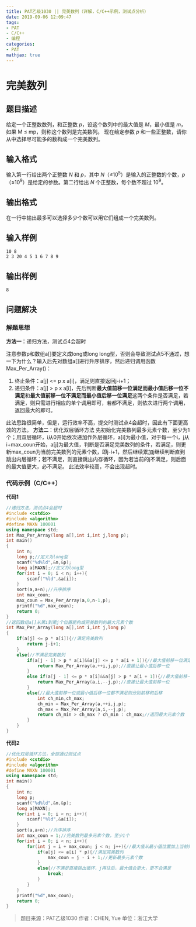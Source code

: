 ```yaml
---
title: PAT乙级1030 || 完美数列（详解，C/C++示例，测试点分析）
date: 2019-09-06 12:09:47
tags:
- PAT
- C/C++
- 编程
categories:
- PAT
mathjax: true
---
```


# **完美数列**
## **题目描述**
给定一个正整数数列，和正整数 *p*，设这个数列中的最大值是 *M*，最小值是 *m*，如果 M ≤ mp，则称这个数列是完美数列。
现在给定参数 *p* 和一些正整数，请你从中选择尽可能多的数构成一个完美数列。

## **输入格式**
输入第一行给出两个正整数 *N* 和 *p*，其中 *N*（≤$10^5$）是输入的正整数的个数，*p*（≤$10^9$）是给定的参数。第二行给出 *N* 个正整数，每个数不超过 $10^9$。
## **输出格式**
在一行中输出最多可以选择多少个数可以用它们组成一个完美数列。
## **输入样例**
```null
10 8
2 3 20 4 5 1 6 7 8 9
```
## **输出样例**
```null
8
```

## 问题解决
### 解题思想
**方法一**：递归方法，测试点4会超时

注意参数p和数组a[]要定义成long或long long型，否则会导致测试点5不通过，想一下为什么？输入后先对数组a[]进行升序排序，然后递归调用函数Max_Per_Array()：

1. 终止条件：a[j] <= p x a[i]，满足则直接返回j-i+1；
2. 递归条件：a[j] > p x a[i]，先后判断**最大值前移一位满足而最小值后移一位不满足**和**最大值前移一位不满足而最小值后移一位满足**这两个条件是否满足，若满足，则只需进行相应的单个调用即可，若都不满足，则依次进行两个调用，返回最大的即可。

此法思路很简单，但是，运行效率不高，提交时测试点4会超时，因此有下面更高效的方法。
**方法二**：优化双层循环方法
先初始化完美数列最多元素个数，至少为1个；用双层循环，i从0开始依次递加作外层循环，a[i]为最小值，对于每一个i，j从i+max_coun开始，a[j]为最大值，判断是否满足完美数列的条件，若满足，则更新max_coun为当前完美数列的元素个数，即j-i+1，然后继续累加j继续判断直到跳出内层循环；若不满足，则直接跳出内存循环，因为若当前的j不满足，则后面的最大值更大，必不满足。
此法效率较高，不会出现超时。

### 代码示例（C/C++）

**代码1**

```cpp
//递归方法，测试点4会超时
#include <cstdio>
#include <algorithm>
#define MAXN 100001
using namespace std;
int Max_Per_Array(long a[],int i,int j,long p);
int main()
{
    int n;
    long p;//定义为long型
    scanf("%d%ld",&n,&p);
    long a[MAXN];//定义为long型
    for(int i = 0; i < n; i++){
        scanf("%ld",&a[i]);
    }
    sort(a,a+n);//升序排序
    int max_coun;
    max_coun = Max_Per_Array(a,0,n-1,p);
    printf("%d",max_coun);
    return 0;
}
//返回数组a[]从第i到第j个位置能构成完美数列的最大元素个数
int Max_Per_Array(long a[],int i,int j,long p)
{
    if(a[j] <= p * a[i]){//满足完美数列
        return j-i+1;
    }
    else{//不满足完美数列
        if(a[j - 1] > p * a[i]&&a[j] <= p * a[i + 1]){//最大值前移一位满足而最小值后移一位不满足
            return Max_Per_Array(a,++i,j,p);//直接让最小值后移一位
        }
        else if(a[j - 1] <= p * a[i]&&a[j] > p * a[i + 1]){//最大值前移一位不满足而最小值后移一位满足
            return Max_Per_Array(a,i,--j,p);//直接让最大值前移一位
        }
        else{//最大值前移一位或最小值后移一位都不满足则分别前移和后移
            int ch_min,ch_max;
            ch_min = Max_Per_Array(a,++i,j,p);
            ch_max = Max_Per_Array(a,i,--j,p);
            return ch_min > ch_max ? ch_min : ch_max;//返回最大元素个数
        }
    }
}
```
**代码2**
```cpp
//优化双层循环方法，全部通过测试点
#include <cstdio>
#include <algorithm>
#define MAXN 100001
using namespace std;
int main()
{
    int n;
    long p;
    scanf("%d%ld",&n,&p);
    long a[MAXN];
    for(int i = 0; i < n; i++){
        scanf("%ld",&a[i]);
    }
    sort(a,a+n);//升序排序
    int max_coun = 1;//完美数列最多元素个数，至少1个
    for(int i = 0; i < n; i++){
        for(int j = i + max_coun; j < n; j++){//最大值从最小值位置加上当前完美数列最多元素个数处开始即可
            if(a[j] <= a[i] * p){//满足完美数列
                max_coun = j - i + 1;//更新最多元素个数
            }
            else{//不满足直接跳出循环，j再往后，最大值会更大，更不会满足
                break;
            }
        }
    }
    printf("%d",max_coun);
    return 0;
}
```
>题目来源：PAT乙级1030
>作者：CHEN, Yue
>单位：浙江大学